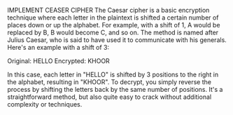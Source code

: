 IMPLEMENT CEASER CIPHER
The Caesar cipher is a basic encryption technique where each letter in the plaintext is shifted a certain number of places down or up the alphabet. For example, with a shift of 1, A would be replaced by B, B would become C, and so on. The method is named after Julius Caesar, who is said to have used it to communicate with his generals.
Here's an example with a shift of 3:

Original: HELLO
Encrypted: KHOOR

In this case, each letter in "HELLO" is shifted by 3 positions to the right in the alphabet, resulting in "KHOOR".
To decrypt, you simply reverse the process by shifting the letters back by the same number of positions.
It's a straightforward method, but also quite easy to crack without additional complexity or techniques.
